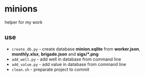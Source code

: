 # minions
helper for my work
## use
* `create_db.py` - create database **minion.sqlite** from  **worker.json**, **monthly.xlsx**, **brigade.json** and **sigs/*.png**
* `add_well.py` - add well in database from command line
* `add_value.py` - add value in database from command line
* `clean.sh` - preparate project to commit
